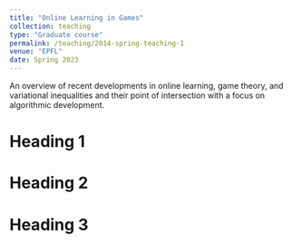 ```yaml
---
title: "Online Learning in Games"
collection: teaching
type: "Graduate course"
permalink: /teaching/2014-spring-teaching-1
venue: "EPFL"
date: Spring 2023
---
```


An overview of recent developments in online learning, game theory, and variational inequalities and their point of intersection with a focus on algorithmic development.

Heading 1
======

Heading 2
======

Heading 3
======
